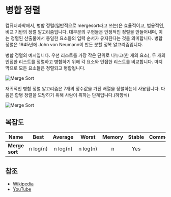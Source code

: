 # 병합 정렬

컴퓨터과학에서, 병합 정렬(일반적으로 mergesort라고 쓰는)은 효율적이고, 범용적인, 비교 기반의 정렬 알고리즘입니다. 대부분의 구현들은 안정적인 정렬을 만들어내며, 이는 정렬된 산출물에서 동일한 요소들의 입력 순서가 유지된다는 것을 의미합니다. 병합 정렬은 1945년에 John von Neumann이 만든 분할 정복 알고리즘입니다.

병합 정렬의 예시입니다. 우선 리스트를 가장 작은 단위로 나누고(한 개의 요소), 두 개의 인접한 리스트를 정렬하고 병합하기 위해 각 요소와 인접한 리스트를 비교합니다. 마지막으로 모든 요소들은 정렬되고 병합됩니다.

![Merge Sort](https://upload.wikimedia.org/wikipedia/commons/c/cc/Merge-sort-example-300px.gif)

재귀적인 병합 정렬 알고리즘은 7개의 정수값을 가진 배열을 정렬하는데 사용됩니다. 다음은 합병 정렬을 모방하기 위해 사람이 취하는 단계입니다.(하향식)

![Merge Sort](https://upload.wikimedia.org/wikipedia/commons/e/e6/Merge_sort_algorithm_diagram.svg)

## 복잡도

| Name                  | Best            | Average             | Worst               | Memory    | Stable    | Comments  |
| --------------------- | :-------------: | :-----------------: | :-----------------: | :-------: | :-------: | :-------- |
| **Merge sort**        | n&nbsp;log(n)   | n&nbsp;log(n)       | n&nbsp;log(n)       | n         | Yes       |           |

## 참조

- [Wikipedia](https://en.wikipedia.org/wiki/Merge_sort)
- [YouTube](https://www.youtube.com/watch?v=KF2j-9iSf4Q&index=27&list=PLLXdhg_r2hKA7DPDsunoDZ-Z769jWn4R8)
